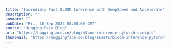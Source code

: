 ```yaml
---
title: "Incredibly Fast BLOOM Inference with DeepSpeed and Accelerate"
description: ""
summary: ""
pubDate: "Fri, 16 Sep 2022 00:00:00 GMT"
source: "Hugging Face Blog"
url: "https://huggingface.co/blog/bloom-inference-pytorch-scripts"
thumbnail: "https://huggingface.co/blog/assets/bloom-inference-pytorch-scripts/thumbnail.png"
---
```


